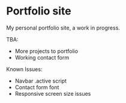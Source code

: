 # Portfolio site
 My personal portfolio site, a work in progress.
 
 
TBA:
- More projects to portfolio
- Working contact form

Known Issues:
- Navbar .active script
- Contact form font
- Responsive screen size issues
